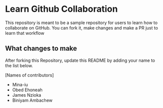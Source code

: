 
# Learn Github Collaboration
This repository is meant to be a sample repository for users to learn how to collaborate on GitHub. You can fork it, make changes and make a PR just to learn that workflow

## What changes to make
After forking this Repository, update this README by adding your name to the list below.

[Names of contributors]
- Mina-iu
- Obed Ehoneah
- James Nzioka
- Biniyam Ambachew
